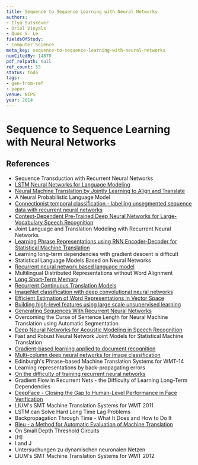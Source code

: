 ```yaml
---
title: Sequence to Sequence Learning with Neural Networks
authors:
- Ilya Sutskever
- Oriol Vinyals
- Quoc V. Le
fieldsOfStudy:
- Computer Science
meta_key: sequence-to-sequence-learning-with-neural-networks
numCitedBy: 14870
pdf_relpath: null
ref_count: 55
status: todo
tags:
- gen-from-ref
- paper
venue: NIPS
year: 2014
---
```


# Sequence to Sequence Learning with Neural Networks

## References

- Sequence Transduction with Recurrent Neural Networks
- [LSTM Neural Networks for Language Modeling](./lstm-neural-networks-for-language-modeling.md)
- [Neural Machine Translation by Jointly Learning to Align and Translate](./neural-machine-translation-by-jointly-learning-to-align-and-translate.md)
- A Neural Probabilistic Language Model
- [Connectionist temporal classification - labelling unsegmented sequence data with recurrent neural networks](./connectionist-temporal-classification-labelling-unsegmented-sequence-data-with-recurrent-neural-networks.md)
- [Context-Dependent Pre-Trained Deep Neural Networks for Large-Vocabulary Speech Recognition](./context-dependent-pre-trained-deep-neural-networks-for-large-vocabulary-speech-recognition.md)
- Joint Language and Translation Modeling with Recurrent Neural Networks
- [Learning Phrase Representations using RNN Encoder-Decoder for Statistical Machine Translation](./learning-phrase-representations-using-rnn-encoder-decoder-for-statistical-machine-translation.md)
- Learning long-term dependencies with gradient descent is difficult
- Statistical Language Models Based on Neural Networks
- [Recurrent neural network based language model](./recurrent-neural-network-based-language-model.md)
- Multilingual Distributed Representations without Word Alignment
- [Long Short-Term Memory](./long-short-term-memory.md)
- [Recurrent Continuous Translation Models](./recurrent-continuous-translation-models.md)
- [ImageNet classification with deep convolutional neural networks](./imagenet-classification-with-deep-convolutional-neural-networks.md)
- [Efficient Estimation of Word Representations in Vector Space](./efficient-estimation-of-word-representations-in-vector-space.md)
- [Building high-level features using large scale unsupervised learning](./building-high-level-features-using-large-scale-unsupervised-learning.md)
- [Generating Sequences With Recurrent Neural Networks](./generating-sequences-with-recurrent-neural-networks.md)
- Overcoming the Curse of Sentence Length for Neural Machine Translation using Automatic Segmentation
- [Deep Neural Networks for Acoustic Modeling in Speech Recognition](./deep-neural-networks-for-acoustic-modeling-in-speech-recognition.md)
- Fast and Robust Neural Network Joint Models for Statistical Machine Translation
- [Gradient-based learning applied to document recognition](./gradient-based-learning-applied-to-document-recognition.md)
- [Multi-column deep neural networks for image classification](./multi-column-deep-neural-networks-for-image-classification.md)
- Edinburgh's Phrase-based Machine Translation Systems for WMT-14
- Learning representations by back-propagating errors
- [On the difficulty of training recurrent neural networks](./on-the-difficulty-of-training-recurrent-neural-networks.md)
- Gradient Flow in Recurrent Nets - the Difficulty of Learning Long-Term Dependencies
- [DeepFace - Closing the Gap to Human-Level Performance in Face Verification](./deepface-closing-the-gap-to-human-level-performance-in-face-verification.md)
- LIUM's SMT Machine Translation Systems for WMT 2011
- LSTM can Solve Hard Long Time Lag Problems
- Backpropagation Through Time - What It Does and How to Do It
- [Bleu - a Method for Automatic Evaluation of Machine Translation](./bleu-a-method-for-automatic-evaluation-of-machine-translation.md)
- On Small Depth Threshold Circuits
- [H]
- I and J
- Untersuchungen zu dynamischen neuronalen Netzen
- LIUM's SMT Machine Translation Systems for WMT 2012
